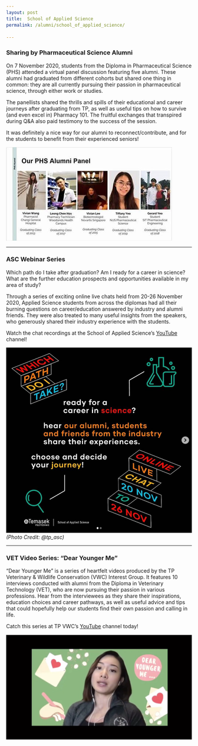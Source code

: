 ```yaml
---
layout: post
title:  School of Applied Science
permalink: /alumni/school_of_applied_science/

---
```

### Sharing by Pharmaceutical Science Alumni ###
On 7 November 2020, students from the Diploma in Pharmaceutical Science (PHS) attended a virtual panel discussion featuring five alumni. These alumni had graduated from different cohorts but shared one thing in common: they are all currently pursuing their passion in pharmaceutical science, through either work or studies.

The panellists shared the thrills and spills of their educational and career journeys after graduating from TP, as well as useful tips on how to survive (and even excel in) Pharmacy 101. The fruitful exchanges that transpired during Q&A also paid testimony to the success of the session. 

It was definitely a nice way for our alumni to reconnect/contribute, and for the students to benefit from their experienced seniors!

![PHS Alumni](/images/BeConnected_buzz_ASC1.jpg)

---
### ASC Webinar Series ###
Which path do I take after graduation? Am I ready for a career in science? What are the further education prospects and opportunities available in my area of study? 

Through a series of exciting online live chats held from 20-26 November 2020, Applied Science students from across the diplomas had all their burning questions on career/education answered by industry and alumni friends. They were also treated to many useful insights from the speakers, who generously shared their industry experience with the students.

Watch the chat recordings at the School of Applied Science’s [YouTube](https://www.youtube.com/channel/UCXtXxcKj3SM-kKb3PXt_TVw/videos?app=desktop) channel! 

![ASC Webinar Series](/images/BeConnected_buzz_ASC2.png)
<br>*(Photo Credit: @tp_asc)*


---
### VET Video Series: “Dear Younger Me” ###
“Dear Younger Me” is a series of heartfelt videos produced by the TP Veterinary & Wildlife Conservation (VWC) Interest Group. It features 10 interviews conducted with alumni from the Diploma in Veterinary Technology (VET), who are now pursuing their passion in various professions. Hear from the interviewees as they share their inspirations, education choices and career pathways, as well as useful advice and tips that could hopefully help our students find their own passion and calling in life.

Catch this series at TP VWC’s [YouTube](https://www.youtube.com/channel/UC6ZdE4cqXBj39EFGcY6LqSQ/videos?app=desktop) channel today!

![VET Video Series](/images/BeConnected_buzz_ASC3.png)
